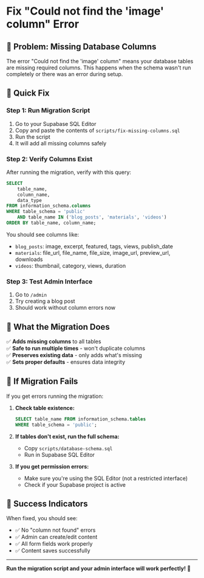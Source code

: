 # Fix "Could not find the 'image' column" Error

## 🚨 **Problem**: Missing Database Columns

The error "Could not find the 'image' column" means your database tables are missing required columns. This happens when the schema wasn't run completely or there was an error during setup.

## 🔧 **Quick Fix**

### **Step 1: Run Migration Script**

1. Go to your Supabase SQL Editor
2. Copy and paste the contents of `scripts/fix-missing-columns.sql`
3. Run the script
4. It will add all missing columns safely

### **Step 2: Verify Columns Exist**

After running the migration, verify with this query:

```sql
SELECT 
    table_name,
    column_name,
    data_type
FROM information_schema.columns 
WHERE table_schema = 'public' 
    AND table_name IN ('blog_posts', 'materials', 'videos')
ORDER BY table_name, column_name;
```

You should see columns like:
- `blog_posts`: image, excerpt, featured, tags, views, publish_date
- `materials`: file_url, file_name, file_size, image_url, preview_url, downloads
- `videos`: thumbnail, category, views, duration

### **Step 3: Test Admin Interface**

1. Go to `/admin`
2. Try creating a blog post
3. Should work without column errors now

## 🎯 **What the Migration Does**

✅ **Adds missing columns** to all tables  
✅ **Safe to run multiple times** - won't duplicate columns  
✅ **Preserves existing data** - only adds what's missing  
✅ **Sets proper defaults** - ensures data integrity  

## 🚨 **If Migration Fails**

If you get errors running the migration:

1. **Check table existence:**
   ```sql
   SELECT table_name FROM information_schema.tables 
   WHERE table_schema = 'public';
   ```

2. **If tables don't exist, run the full schema:**
   - Copy `scripts/database-schema.sql`
   - Run in Supabase SQL Editor

3. **If you get permission errors:**
   - Make sure you're using the SQL Editor (not a restricted interface)
   - Check if your Supabase project is active

## 🎉 **Success Indicators**

When fixed, you should see:
- ✅ No "column not found" errors
- ✅ Admin can create/edit content
- ✅ All form fields work properly
- ✅ Content saves successfully

---

**Run the migration script and your admin interface will work perfectly!** 🚀
